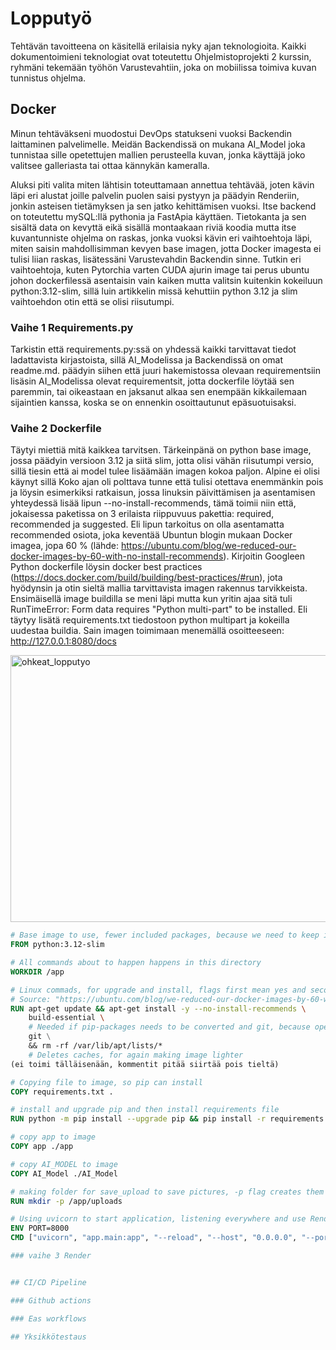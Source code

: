 # Lopputyö
Tehtävän tavoitteena on käsitellä erilaisia nyky ajan teknologioita. Kaikki dokumentoimieni teknologiat ovat toteutettu Ohjelmistoprojekti 2 kurssin, ryhmäni tekemään työhön Varustevahtiin, joka on mobiilissa toimiva kuvan tunnistus ohjelma.

## Docker
Minun tehtäväkseni muodostui DevOps statukseni vuoksi Backendin laittaminen palvelimelle. Meidän Backendissä on mukana AI_Model joka tunnistaa sille opetettujen mallien perusteella kuvan, jonka käyttäjä joko valitsee galleriasta tai ottaa kännykän kameralla.

Aluksi piti valita miten lähtisin toteuttamaan annettua tehtävää, joten kävin läpi eri alustat joille palvelin puolen saisi pystyyn ja päädyin Renderiin, jonkin asteisen tietämyksen ja sen jatko kehittämisen vuoksi. Itse backend on toteutettu mySQL:llä pythonia ja FastApia käyttäen. Tietokanta ja sen sisältä data on kevyttä eikä sisällä montaakaan riviä koodia mutta itse kuvantunniste ohjelma on raskas, jonka vuoksi kävin eri vaihtoehtoja läpi, miten saisin mahdollisimman kevyen base imagen, jotta Docker imagesta ei tulisi liian raskas, lisätessäni Varustevahdin Backendin sinne. Tutkin eri vaihtoehtoja, kuten Pytorchia varten CUDA ajurin image tai perus ubuntu johon dockerfilessä asentaisin vain kaiken mutta valitsin kuitenkin kokeiluun python:3.12-slim, sillä luin artikkelin missä kehuttiin python 3.12 ja slim vaihtoehdon otin että se olisi riisutumpi.

### Vaihe 1 Requirements.py
Tarkistin että requirements.py:ssä on yhdessä kaikki tarvittavat tiedot  ladattavista kirjastoista, sillä AI_Modelissa ja Backendissä on omat readme.md. päädyin siihen että juuri hakemistossa olevaan requirementsiin lisäsin AI_Modelissa olevat requirementsit, jotta dockerfile löytää sen paremmin, tai oikeastaan en jaksanut alkaa sen enempään kikkailemaan sijaintien kanssa, koska se on ennenkin osoittautunut epäsuotuisaksi. 

### Vaihe 2 Dockerfile
Täytyi miettiä mitä kaikkea tarvitsen. Tärkeinpänä on python base image, jossa päädyin versioon 3.12 ja siitä slim, jotta olisi vähän riisutumpi versio, sillä tiesin että ai model tulee lisäämään imagen kokoa paljon. Alpine ei olisi käynyt sillä  Koko ajan oli polttava tunne että tulisi otettava enemmänkin pois ja löysin esimerkiksi ratkaisun, jossa linuksin päivittämisen ja asentamisen yhteydessä lisää lipun --no-install-recommends, tämä toimii niin että, jokaisessa paketissa on 3 erilaista riippuvuus pakettia: required, recommended ja suggested. Eli lipun tarkoitus on olla asentamatta recommended osiota, joka keventää Ubuntun blogin mukaan Docker imagea, jopa 60 % (lähde: https://ubuntu.com/blog/we-reduced-our-docker-images-by-60-with-no-install-recommends). Kirjoitin Googleen Python dockerfile löysin docker best practices (https://docs.docker.com/build/building/best-practices/#run), jota hyödynsin ja otin sieltä mallia tarvittavista imagen rakennus tarvikkeista. 
Ensimäisellä image buildilla se meni läpi mutta kun yritin ajaa sitä tuli RunTimeError: Form data requires "Python multi-part" to be installed. Eli täytyy lisätä requirements.txt tiedostoon python multipart ja kokeilla uudestaa buildia. Sain imagen toimimaan menemällä osoitteeseen: http://127.0.0.1:8080/docs

<img width="685" height="427" alt="ohkeat_lopputyo" src="https://github.com/user-attachments/assets/ce59443c-9304-4faa-9a8f-71297a4cdfb6" />


```dockerfile
# Base image to use, fewer included packages, because we need to keep image lighter for AI_Model and database
FROM python:3.12-slim

# All commands about to happen happens in this directory
WORKDIR /app

# Linux commads, for upgrade and install, flags first mean yes and second not to install "recommended dependencies packages" making it lighter. 
# Source: "https://ubuntu.com/blog/we-reduced-our-docker-images-by-60-with-no-install-recommends"
RUN apt-get update && apt-get install -y --no-install-recommends \
    build-essential \
    # Needed if pip-packages needs to be converted and git, because open_clip_torch gets model weigths from Github
    git \
    && rm -rf /var/lib/apt/lists/*
    # Deletes caches, for again making image lighter
(ei toimi tälläisenään, kommentit pitää siirtää pois tieltä)

# Copying file to image, so pip can install
COPY requirements.txt .

# install and upgrade pip and then install requirements file
RUN python -m pip install --upgrade pip && pip install -r requirements.txt

# copy app to image
COPY app ./app

# copy AI_MODEL to image
COPY AI_Model ./AI_Model

# making folder for save_upload to save pictures, -p flag creates them if they do not already exist.
RUN mkdir -p /app/uploads

# Using uvicorn to start application, listening everywhere and use Render given port or if not given then port 8000
ENV PORT=8000
CMD ["uvicorn", "app.main:app", "--reload", "--host", "0.0.0.0", "--port", "8000"]

### vaihe 3 Render


## CI/CD Pipeline

### Github actions

### Eas workflows

## Yksikkötestaus
